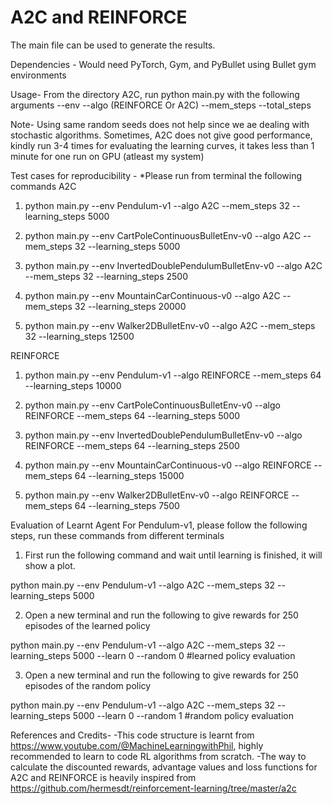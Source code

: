 # A2C and REINFORCE

The main file can be used to generate the results. 

Dependencies - Would need PyTorch, Gym, and PyBullet using Bullet gym environments

Usage- From the directory A2C, run python main.py with the following arguments
--env
--algo (REINFORCE Or A2C)
--mem_steps
--total_steps

Note- Using same random seeds does not help since we ae dealing with stochastic algorithms. Sometimes, A2C does not give good performance, kindly run 3-4 times for evaluating the learning curves, it takes less than 1 minute for one run on GPU (atleast my system)


Test cases for reproducibility - 
*Please run from terminal the following commands
A2C
1) python main.py --env Pendulum-v1 --algo A2C --mem_steps 32 --learning_steps 5000

2) python main.py --env CartPoleContinuousBulletEnv-v0 --algo A2C --mem_steps 32 --learning_steps 5000

3) python main.py --env InvertedDoublePendulumBulletEnv-v0 --algo A2C --mem_steps 32 --learning_steps 2500

4) python main.py --env MountainCarContinuous-v0 --algo A2C --mem_steps 32 --learning_steps 20000

5) python main.py --env Walker2DBulletEnv-v0 --algo A2C --mem_steps 32 --learning_steps 12500

REINFORCE
1) python main.py --env Pendulum-v1 --algo REINFORCE --mem_steps 64 --learning_steps 10000

2) python main.py --env CartPoleContinuousBulletEnv-v0 --algo REINFORCE --mem_steps 64 --learning_steps 5000

3) python main.py --env InvertedDoublePendulumBulletEnv-v0 --algo REINFORCE --mem_steps 64 --learning_steps 2500

4) python main.py --env MountainCarContinuous-v0 --algo REINFORCE --mem_steps 64 --learning_steps 15000

5) python main.py --env Walker2DBulletEnv-v0 --algo REINFORCE --mem_steps 64 --learning_steps 7500



Evaluation of Learnt Agent
For Pendulum-v1, please follow the following steps, run these commands from different terminals

1) First run the following command and wait until learning is finished, it will show a plot.

python main.py --env Pendulum-v1 --algo A2C --mem_steps 32 --learning_steps 5000

2) Open a new terminal and run the following to give rewards for 250 episodes of the learned policy

python main.py --env Pendulum-v1 --algo A2C --mem_steps 32 --learning_steps 5000 --learn 0 --random 0
#learned policy evaluation

3) Open a new terminal and run the following to give rewards for 250 episodes of the random policy

python main.py --env Pendulum-v1 --algo A2C --mem_steps 32 --learning_steps 5000 --learn 0 --random 1
#random policy evaluation



References and Credits-
-This code structure is learnt from https://www.youtube.com/@MachineLearningwithPhil, highly recommended to learn to code RL algorithms from scratch.
-The way to calculate the discounted rewards, advantage values and loss functions for A2C and REINFORCE is heavily inspired from https://github.com/hermesdt/reinforcement-learning/tree/master/a2c

